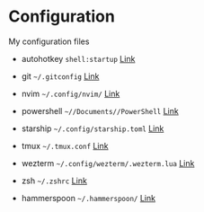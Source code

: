 # Configuration
My configuration files

- autohotkey ``` shell:startup ``` [Link](https://www.autohotkey.com/)

- git ``` ~/.gitconfig ``` [Link](https://git-scm.com/)

- nvim ``` ~/.config/nvim/ ``` [Link](https://neovim.io/)

- powershell ``` ~//Documents//PowerShell ``` [Link](https://docs.microsoft.com/en-us/powershell/)

- starship ``` ~/.config/starship.toml ``` [Link](https://starship.rs/)

- tmux ``` ~/.tmux.conf ``` [Link](https://github.com/tmux/tmux)

- wezterm ``` ~/.config/wezterm/.wezterm.lua ``` [Link](https://wezfurlong.org/wezterm/)

- zsh ``` ~/.zshrc ``` [Link](https://www.zsh.org/)

- hammerspoon ``` ~/.hammerspoon/ ``` [Link](https://www.hammerspoon.org/)
